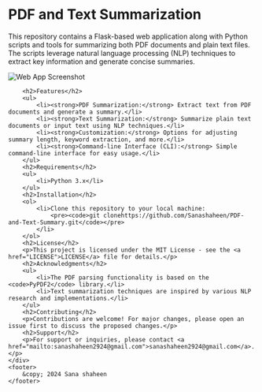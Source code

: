 <!DOCTYPE html>
<html lang="en">
<head>
    <meta charset="UTF-8">
    <meta name="viewport" content="width=device-width, initial-scale=1.0">
  
   
</head>
<body>
    <div class="container">
        <h1>PDF and Text Summarization</h1>
        <p>This repository contains a Flask-based web application along with Python scripts and tools for summarizing both PDF documents and plain text files. The scripts leverage natural language processing (NLP) techniques to extract key information and generate concise summaries.</p>
          <img src="im.png" alt="Web App Screenshot" style="max-width: 100%; height: auto;">

        <h2>Features</h2>
        <ul>
            <li><strong>PDF Summarization:</strong> Extract text from PDF documents and generate a summary.</li>
            <li><strong>Text Summarization:</strong> Summarize plain text documents or input text using NLP techniques.</li>
            <li><strong>Customization:</strong> Options for adjusting summary length, keyword extraction, and more.</li>
            <li><strong>Command-line Interface (CLI):</strong> Simple command-line interface for easy usage.</li>
        </ul>
        <h2>Requirements</h2>
        <ul>
            <li>Python 3.x</li>
        </ul>
        <h2>Installation</h2>
        <ol>
            <li>Clone this repository to your local machine:
                <pre><code>git clonehttps://github.com/Sanashaheen/PDF-and-Text-Summary.git</code></pre>
            </li>
        </ol>
        <h2>License</h2>
        <p>This project is licensed under the MIT License - see the <a href="LICENSE">LICENSE</a> file for details.</p>
        <h2>Acknowledgments</h2>
        <ul>
            <li>The PDF parsing functionality is based on the <code>PyPDF2</code> library.</li>
            <li>Text summarization techniques are inspired by various NLP research and implementations.</li>
        </ul>
        <h2>Contributing</h2>
        <p>Contributions are welcome! For major changes, please open an issue first to discuss the proposed changes.</p>
        <h2>Support</h2>
        <p>For support or inquiries, please contact <a href="mailto:sanashaheen2924@gmail.com">sanashaheen2924@gmail.com</a>.</p>
    </div>
    <footer>
        &copy; 2024 Sana shaheen
    </footer>
</body>
</html>
